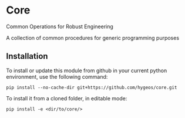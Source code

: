 # Core
Common Operations for Robust Engineering

A collection of common procedures for generic programming purposes

## Installation

To install or update this module from github in your current python environment, use the following command:

    pip install --no-cache-dir git+https://github.com/hygeos/core.git

To install it from a cloned folder, in editable mode:

    pip install -e <dir/to/core/>
